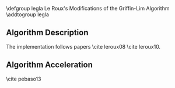 \defgroup legla Le Roux's Modifications of the Griffin-Lim Algorithm
\addtogroup legla

Algorithm Description
---------------------

The implementation follows papers \cite leroux08 \cite leroux10.

Algorithm Acceleration
----------------------

\cite pebaso13
